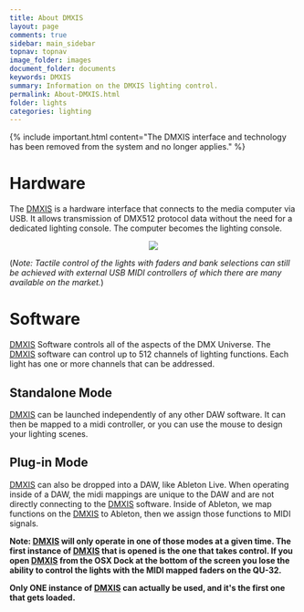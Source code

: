 ```yaml
---
title: About DMXIS
layout: page
comments: true
sidebar: main_sidebar
topnav: topnav
image_folder: images
document_folder: documents
keywords: DMXIS
summary: Information on the DMXIS lighting control.
permalink: About-DMXIS.html
folder: lights
categories: lighting
---
```


{% include important.html content="The DMXIS interface and technology has been removed from the system and no longer applies." %}

# Hardware

The [DMXIS](/DMXIS.html) is a hardware interface that connects to the media computer via USB.  It allows transmission of DMX512 protocol data without the need for a dedicated lighting console.  The computer becomes the lighting console.

<p align="center">
<img src="https://github.com/NewValleyChurch/Infrastructure-docs/blob/master/images/dmxis.jpg">
</p>

(_Note: Tactile control of the lights with faders and bank selections can still be achieved with external USB MIDI controllers of which there are many available on the market._)

# Software

[DMXIS](/DMXIS.html) Software controls all of the aspects of the DMX Universe.  The [DMXIS](/DMXIS.html) software can control up to 512 channels of lighting functions.  Each light has one or more channels that can be addressed.

## Standalone Mode

[DMXIS](/DMXIS.html) can be launched independently of any other DAW software.  It can then be mapped to a midi controller, or you can use the mouse to design your lighting scenes.

## Plug-in Mode

[DMXIS](/DMXIS.html) can also be dropped into a DAW, like Ableton Live.  When operating inside of a DAW, the midi mappings are unique to the DAW and are not directly connecting to the [DMXIS](/DMXIS.html) software.  Inside of Ableton, we map functions on the [DMXIS](/DMXIS.html) to Ableton, then we assign those functions to MIDI signals.

**Note: [DMXIS](/DMXIS.html) will only operate in one of those modes at a given time.  The first instance of [DMXIS](/DMXIS.html) that is opened is the one that takes control.  If you open [DMXIS](/DMXIS.html) from the OSX Dock at the bottom of the screen you lose the ability to control the lights with the MIDI mapped faders on the QU-32.**  

**Only ONE instance of [DMXIS](/DMXIS.html) can actually be used, and it's the first one that gets loaded.**

